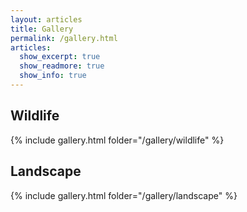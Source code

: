 ```yaml
---
layout: articles
title: Gallery
permalink: /gallery.html
articles:
  show_excerpt: true
  show_readmore: true
  show_info: true
---
```


## Wildlife

{% include gallery.html folder="/gallery/wildlife" %}

## Landscape

{% include gallery.html folder="/gallery/landscape" %}
